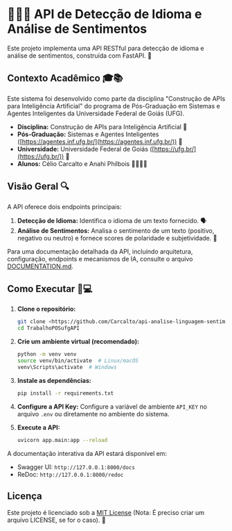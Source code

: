 # 🤖💬😊 API de Detecção de Idioma e Análise de Sentimentos

Este projeto implementa uma API RESTful para detecção de idioma e análise de sentimentos, construída com FastAPI. 🚀

## Contexto Acadêmico 🎓📚

Este sistema foi desenvolvido como parte da disciplina "Construção de APIs para Inteligência Artificial" do programa de Pós-Graduação em Sistemas e Agentes Inteligentes da Universidade Federal de Goiás (UFG).

- **Disciplina:** Construção de APIs para Inteligência Artificial 🧠
- **Pós-Graduação:** Sistemas e Agentes Inteligentes ([https://agentes.inf.ufg.br/](https://agentes.inf.ufg.br/)) 🤖
- **Universidade:** Universidade Federal de Goiás ([https://ufg.br/](https://ufg.br/)) 🏫
- **Alunos:** Célio Carcalto e Anahi Philbois 🧑‍💻👩‍💻

## Visão Geral 🔍

A API oferece dois endpoints principais:

1.  **Detecção de Idioma:** Identifica o idioma de um texto fornecido. 🗣️
2.  **Análise de Sentimentos:** Analisa o sentimento de um texto (positivo, negativo ou neutro) e fornece scores de polaridade e subjetividade. 🤔

Para uma documentação detalhada da API, incluindo arquitetura, configuração, endpoints e mecanismos de IA, consulte o arquivo [DOCUMENTATION.md](DOCUMENTATION.md).

## Como Executar 🚀💻

1.  **Clone o repositório:**

    ```bash
    git clone <https://github.com/Carcalto/api-analise-linguagem-sentimento-trab03-posufg.git>
    cd TrabalhoPOSufgAPI
    ```
2.  **Crie um ambiente virtual (recomendado):**

    ```bash
    python -m venv venv
    source venv/bin/activate  # Linux/macOS
    venv\Scripts\activate  # Windows
    ```

3.  **Instale as dependências:**

    ```bash
    pip install -r requirements.txt
    ```
4. **Configure a API Key:**
    Configure a variável de ambiente `API_KEY` no arquivo `.env` ou diretamente no ambiente do sistema.

5.  **Execute a API:**

    ```bash
    uvicorn app.main:app --reload
    ```

A documentação interativa da API estará disponível em:

-   Swagger UI: `http://127.0.0.1:8000/docs`
-   ReDoc: `http://127.0.0.1:8000/redoc`

## Licença

Este projeto é licenciado sob a [MIT License](LICENSE) (Nota: É preciso criar um arquivo LICENSE, se for o caso). 📝
